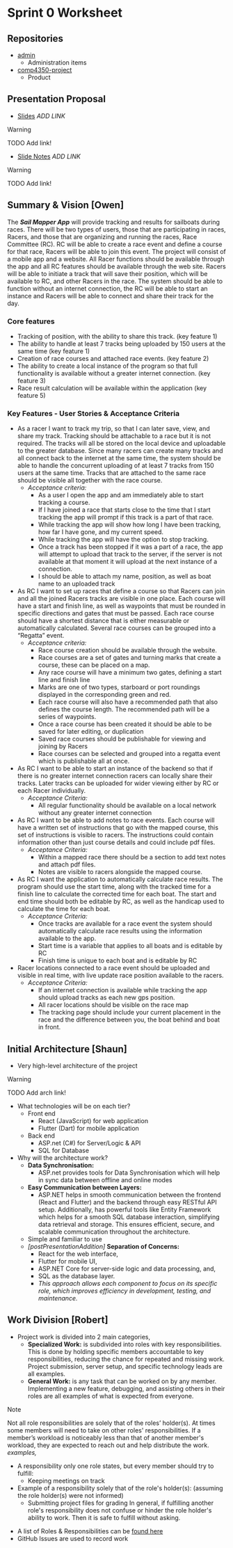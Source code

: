# Sprint 0 Worksheet

## Repositories
- [admin](https://github.com/COMP-4350-Group-8/admin)
  - Administration items
- [comp4350-project](https://github.com/COMP-4350-Group-8/comp4350-project)
  - Product

## Presentation Proposal
- [Slides]() _*ADD LINK*_
> [!WARNING]
> TODO Add link!
- [Slide Notes]() _*ADD LINK*_
> [!WARNING]
> TODO Add link!

## Summary & Vision [Owen]
The ___Sail Mapper App___ will provide tracking and results for sailboats during races.
There will be two types of users, those that are participating in races, Racers, and those that are organizing and running the races, Race Committee (RC). RC will be able to create a race event and define a course for that race, Racers will be able to join this event.
The project will consist of a mobile app and a website. All Racer functions should be available through the app and all RC features should be available through the web site. Racers will be able to initiate a track that will save their position, which will be available to RC, and other Racers in the race. The system should be able to function without an internet connection, the RC will be able to start an instance and Racers will be able to connect and share their track for the day.

### Core features
- Tracking of position, with the ability to share this track. (key feature 1)
- The ability to handle at least 7 tracks being uploaded by 150 users at the same time (key feature 1)
- Creation of race courses and attached race events. (key feature 2)
- The ability to create a local instance of the program so that full functionality is available without a greater internet connection. (key feature 3)
- Race result calculation will be available within the application (key feature 5) 

### Key Features - User Stories & Acceptance Criteria
- As a racer I want to track my trip, so that I can later save, view, and share my track. Tracking should be attachable to a race but it is not required. The tracks will all be stored on the local device and uploadable to the greater database. Since many racers can create many tracks and all connect back to the internet at the same time, the system should be able to handle the concurrent uploading of at least 7 tracks from 150 users at the same time. Tracks that are attached to the same race should be visible all together with the race course. 
  - _Acceptance criteria:_
    - As a user I open the app and am immediately able to start tracking a course. 
    - If I have joined a race that starts close to the time that I start tracking the app will prompt if this track is a part of that race. 
    - While tracking the app will show how long I have been tracking, how far I have gone, and my current speed. 
    - While tracking the app will have the option to stop tracking.
    - Once a track has been stopped if it was a part of a race, the app will attempt to upload that track to the server, if the server is not available at that moment it will upload at the next instance of a connection. 
    - I should be able to attach my name, position, as well as boat name to an uploaded track
- As RC I want to set up races that define a course so that Racers can join and all the joined Racers tracks are visible in one place. Each course will have a start and finish line, as well as waypoints that must be rounded in specific directions and gates that must be passed. Each race course should have a shortest distance that is either measurable or automatically calculated. Several race courses can be grouped into a “Regatta” event. 
  - *Acceptance criteria:*
    - Race course creation should be available through the website. 
    - Race courses are a set of gates and turning marks that create a course, these can be placed on a map.
    - Any race course will have a minimum two gates, defining a start line and finish line
    - Marks are one of two types, starboard or port roundings displayed in the corresponding green and red.
    - Each race course will also have a recommended path that also defines the course length. The recommended path will be a series of waypoints.
    - Once a race course has been created it should be able to be saved for later editing, or duplication
    - Saved race courses should be publishable for viewing and joining by Racers
    - Race courses can be selected and grouped into a regatta event  which is publishable all at once. 
- As RC I want to be able to start an instance of the backend so that if there is no greater internet connection racers can locally share their tracks. Later tracks can be uploaded for wider viewing either by RC or each Racer individually.
  - *Acceptance Criteria:*
    - All regular functionality should be available on a local network without any greater internet connection 
- As RC I want to be able to add notes to race events. Each course will have a written set of instructions that go with the mapped course, this set of instructions is visible to racers. The instructions could contain information other than just course details and could include pdf files.
  - *Acceptance Criteria:*
    - Within a mapped race there should be a section to add text notes and attach pdf files.
    - Notes are visible to racers alongside the mapped course.
- As RC I want the application to automatically calculate race results. The program should use the start time, along with the tracked time for a finish line to calculate the corrected time for each boat. The start and end time should both be editable by RC, as well as the handicap used to calculate the time for each boat.
  - *Acceptance Criteria:*
    - Once tracks are available for a race event the system should automatically calculate race results using the information available to the app. 
    - Start time is a variable that applies to all boats and is editable by RC
    - Finish time is unique to each boat and is editable by RC
- Racer locations connected to a race event should be uploaded and visible in real time, with live update race position available to the racers.
  - *Acceptance Criteria:*
    - If an internet connection is available while tracking the app should upload tracks as each new gps position.
    - All racer locations should be visible on the race map
    - The tracking page should include your current placement in the race and the difference  between you, the boat behind and boat in front. 

## Initial Architecture [Shaun]
- Very high-level architecture of the project
> [!WARNING]
> TODO Add arch link!
- What technologies will be on each tier?
  - Front end
    - React (JavaScript) for web application
    - Flutter (Dart) for mobile application 
  - Back end
    - ASP.net (C#) for Server/Logic & API
    - SQL for Database
- Why will the architecture work?
  - __Data Synchronisation:__ 
    - ASP.net provides tools for Data Synchronisation which will help in sync data between offline and online modes
  - __Easy Communication between Layers:__
    - ASP.NET helps in smooth communication between the frontend (React and Flutter) and the backend through easy RESTful API setup. Additionally, has powerful tools like Entity Framework which helps for a smooth SQL database interaction, simplifying data retrieval and storage. This ensures efficient, secure, and scalable communication throughout the architecture.
  - Simple and familiar to use
  - _[postPresentationAddition]_ __Separation of Concerns:__ 
    - React for the web interface,
    - Flutter for mobile UI,
    - ASP.NET Core for server-side logic and data processing, and,
    - SQL as the database layer.
    - *This approach allows each component to focus on its specific role, which improves efficiency in development, testing, and maintenance.*

## Work Division [Robert]
- Project work is divided into 2 main categories,
  - __Specialized Work:__ is subdivided into roles with key responsibilities. This is done by holding specific members accountable to key responsibilities, reducing the chance for repeated and missing work. Project submission, server setup, and specific technology leads are all examples.
  - __General Work:__ is any task that can be worked on by any member. Implementing a new feature, debugging, and assisting others in their roles are all examples of what is expected from everyone.
> [!NOTE]
> Not all role responsibilities are solely that of the roles’ holder(s). At times some members will need to take on other roles' responsibilities. If a member’s workload is noticeably less than that of another member's workload, they are expected to reach out and help distribute the work. *examples,*
> - A responsibility only one role states, but every member should try to fulfill:
>   - Keeping meetings on track
> - Example of a responsibility solely that of the role's holder(s): (assuming the role holder(s) were not informed)
>   - Submitting project files for grading
> In general, if fulfilling another role's responsibility does not confuse or hinder the role holder's ability to work. Then it is safe to fulfill without asking.
- A list of Roles & Responsibilities can be [found here](https://github.com/COMP-4350-Group-8/admin/blob/main/role-responsibilities.md)
- GitHub Issues are used to record work

